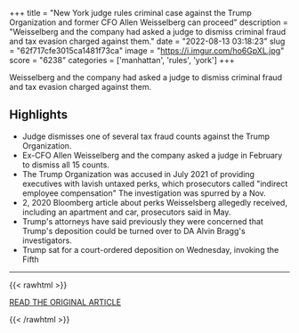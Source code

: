 +++
title = "New York judge rules criminal case against the Trump Organization and former CFO Allen Weisselberg can proceed"
description = "Weisselberg and the company had asked a judge to dismiss criminal fraud and tax evasion charged against them."
date = "2022-08-13 03:18:23"
slug = "62f717cfe3015ca1481f73ca"
image = "https://i.imgur.com/ho6GpXL.jpg"
score = "6238"
categories = ['manhattan', 'rules', 'york']
+++

Weisselberg and the company had asked a judge to dismiss criminal fraud and tax evasion charged against them.

## Highlights

- Judge dismisses one of several tax fraud counts against the Trump Organization.
- Ex-CFO Allen Weisselberg and the company asked a judge in February to dismiss all 15 counts.
- The Trump Organization was accused in July 2021 of providing executives with lavish untaxed perks, which prosecutors called "indirect employee compensation" The investigation was spurred by a Nov.
- 2, 2020 Bloomberg article about perks Weisselsberg allegedly received, including an apartment and car, prosecutors said in May.
- Trump's attorneys have said previously they were concerned that Trump's deposition could be turned over to DA Alvin Bragg's investigators.
- Trump sat for a court-ordered deposition on Wednesday, invoking the Fifth

---

{{< rawhtml >}}
  <p class="article-category">
    <a target="_blank" href="https://www.cbsnews.com/news/new-york-judge-rules-criminal-case-against-the-trump-organization-and-former-cfo-allen-weisselberg-can-proceed/">READ THE ORIGINAL ARTICLE</a>
  </p>
{{< /rawhtml >}}

